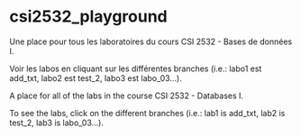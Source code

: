 # csi2532_playground
Une place pour tous les laboratoires du cours CSI 2532 - Bases de données I.

Voir les labos en cliquant sur les différentes branches (i.e.: labo1 est add_txt, labo2 est test_2, labo3 est labo_03...).

A place for all of the labs in the course CSI 2532 - Databases I.

To see the labs, click on the different branches (i.e.: lab1 is add_txt, lab2 is test_2, lab3 is labo_03...).
